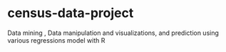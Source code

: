 # census-data-project
Data mining , Data manipulation and visualizations, and prediction using various regressions model with R 
